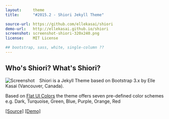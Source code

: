 ```yaml
---
layout:     theme
title:      "#2015.2 - Shiori Jekyll Theme"

source-url: https://github.com/ellekasai/shiori
demo-url:   http://ellekasai.github.io/shiori
screenshot: screenshot-shiori-320x240.png
license:    MIT License

## bootstrap, sass, white, single-column ??
---
```


## Who's Shiori? What's Shiori?

<a href="{{page.demo-url}}"><img src="{{site.url}}/i/{{page.screenshot}}" alt="Screenshot" style="float:left; margin:0 15px 0 0;"></a>


Shiori is a Jekyll Theme based on Bootstrap 3.x by Elle Kasai (Vancouver, Canada).

Based on [Flat UI Colors](http://flatuicolors.com) the theme offers
seven pre-defined color schemes
e.g. Dark, Turquoise, Green, Blue, Purple, Orange, Red

[[Source]]({{page.source-url}}) [[Demo]]({{page.demo-url}})


